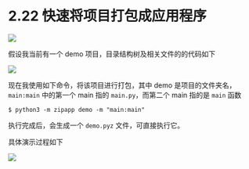 # 2.22 快速将项目打包成应用程序

![](http://image.iswbm.com/20200804124133.png)

假设我当前有一个 demo 项目，目录结构树及相关文件的的代码如下

![](http://image.iswbm.com/20210504133550.png)

现在我使用如下命令，将该项目进行打包，其中 demo 是项目的文件夹名，`main:main` 中的第一个 main 指的 `main.py`，而第二个 main 指的是 `main` 函数

```shell
$ python3 -m zipapp demo -m "main:main"
```

执行完成后，会生成一个 `demo.pyz` 文件，可直接执行它。

具体演示过程如下

![](http://image.iswbm.com/20210504133711.png)



